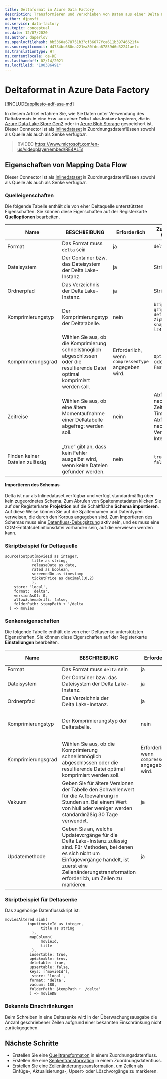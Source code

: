 ```yaml
---
title: Deltaformat in Azure Data Factory
description: Transformieren und Verschieben von Daten aus einer Delta Lake-Instanz unter Verwendung des Deltaformats
author: djpmsft
ms.service: data-factory
ms.topic: conceptual
ms.date: 12/07/2020
ms.author: daperlov
ms.openlocfilehash: bb5360a678751b37cf36677fca611b39746621f4
ms.sourcegitcommit: d4734bc680ea221ea80fdea67859d6d32241aefc
ms.translationtype: HT
ms.contentlocale: de-DE
ms.lasthandoff: 02/14/2021
ms.locfileid: "100386491"
---
```

# <a name="delta-format-in-azure-data-factory"></a>Deltaformat in Azure Data Factory

[!INCLUDE[appliesto-adf-asa-md](includes/appliesto-adf-asa-md.md)]

In diesem Artikel erfahren Sie, wie Sie Daten unter Verwendung des Deltaformats in eine bzw. aus einer Delta Lake-Instanz kopieren, die in [Azure Data Lake Store Gen2](connector-azure-data-lake-storage.md) oder in [Azure Blob Storage](connector-azure-blob-storage.md) gespeichert ist. Dieser Connector ist als [Inlinedataset](data-flow-source.md#inline-datasets) in Zuordnungsdatenflüssen sowohl als Quelle als auch als Senke verfügbar.

> [!VIDEO https://www.microsoft.com/en-us/videoplayer/embed/RE4ALTs]

## <a name="mapping-data-flow-properties"></a>Eigenschaften von Mapping Data Flow

Dieser Connector ist als [Inlinedataset](data-flow-source.md#inline-datasets) in Zuordnungsdatenflüssen sowohl als Quelle als auch als Senke verfügbar.

### <a name="source-properties"></a>Quelleigenschaften

Die folgende Tabelle enthält die von einer Deltaquelle unterstützten Eigenschaften. Sie können diese Eigenschaften auf der Registerkarte **Quelloptionen** bearbeiten.

| Name | BESCHREIBUNG | Erforderlich | Zulässige Werte | Datenflussskript-Eigenschaft |
| ---- | ----------- | -------- | -------------- | ---------------- |
| Format | Das Format muss `delta` sein | ja | `delta` | format |
| Dateisystem | Der Container bzw. das Dateisystem der Delta Lake-Instanz. | ja | String | fileSystem |
| Ordnerpfad | Das Verzeichnis der Delta Lake-Instanz. | ja | String | folderPath |
| Komprimierungstyp | Der Komprimierungstyp der Deltatabelle. | nein | `bzip2`<br>`gzip`<br>`deflate`<br>`ZipDeflate`<br>`snappy`<br>`lz4` | compressionType |
| Komprimierungsgrad | Wählen Sie aus, ob die Komprimierung schnellstmöglich abgeschlossen oder die resultierende Datei optimal komprimiert werden soll. | Erforderlich, wenn `compressedType` angegeben wird. | `Optimal` oder `Fastest` | compressionLevel |
| Zeitreise | Wählen Sie aus, ob eine ältere Momentaufnahme einer Deltatabelle abgefragt werden soll. | nein | Abfragen nach Zeitstempel: Timestamp <br> Abfragen nach Version: Integer | timestampAsOf <br> versionAsOf |
| Finden keiner Dateien zulässig | „true“ gibt an, dass kein Fehler ausgelöst wird, wenn keine Dateien gefunden werden. | nein | `true` oder `false` | ignoreNoFilesFound |

#### <a name="import-schema"></a>Importieren des Schemas

Delta ist nur als Inlinedataset verfügbar und verfügt standardmäßig über kein zugeordnetes Schema. Zum Abrufen von Spaltenmetadaten klicken Sie auf der Registerkarte **Projektion** auf die Schaltfläche **Schema importieren**. Auf diese Weise können Sie auf die Spaltennamen und Datentypen verweisen, die durch den Korpus angegeben sind. Zum Importieren des Schemas muss eine [Datenfluss-Debugsitzung](concepts-data-flow-debug-mode.md) aktiv sein, und es muss eine CDM-Entitätsdefinitionsdatei vorhanden sein, auf die verwiesen werden kann.
 

### <a name="delta-source-script-example"></a>Skriptbeispiel für Deltaquelle

```
source(output(movieId as integer,
            title as string,
            releaseDate as date,
            rated as boolean,
            screenedOn as timestamp,
            ticketPrice as decimal(10,2)
            ),
    store: 'local',
    format: 'delta',
    versionAsOf: 0,
    allowSchemaDrift: false,
    folderPath: $tempPath + '/delta'
  ) ~> movies
```

### <a name="sink-properties"></a>Senkeneigenschaften

Die folgende Tabelle enthält die von einer Deltasenke unterstützten Eigenschaften. Sie können diese Eigenschaften auf der Registerkarte **Einstellungen** bearbeiten.

| Name | BESCHREIBUNG | Erforderlich | Zulässige Werte | Datenflussskript-Eigenschaft |
| ---- | ----------- | -------- | -------------- | ---------------- |
| Format | Das Format muss `delta` sein | ja | `delta` | format |
| Dateisystem | Der Container bzw. das Dateisystem der Delta Lake-Instanz. | ja | String | fileSystem |
| Ordnerpfad | Das Verzeichnis der Delta Lake-Instanz. | ja | String | folderPath |
| Komprimierungstyp | Der Komprimierungstyp der Deltatabelle. | nein | `bzip2`<br>`gzip`<br>`deflate`<br>`ZipDeflate`<br>`snappy`<br>`lz4` | compressionType |
| Komprimierungsgrad | Wählen Sie aus, ob die Komprimierung schnellstmöglich abgeschlossen oder die resultierende Datei optimal komprimiert werden soll. | Erforderlich, wenn `compressedType` angegeben wird. | `Optimal` oder `Fastest` | compressionLevel |
| Vakuum | Geben Sie für ältere Versionen der Tabelle den Schwellenwert für die Aufbewahrung in Stunden an. Bei einem Wert von Null oder weniger werden standardmäßig 30 Tage verwendet. | ja | Integer | vacuum |
| Updatemethode | Geben Sie an, welche Updatevorgänge für die Delta Lake-Instanz zulässig sind. Für Methoden, bei denen es sich nicht um Einfügevorgänge handelt, ist zuerst eine Zeilenänderungstransformation erforderlich, um Zeilen zu markieren. | ja | `true` oder `false` | deletable <br> insertable <br> updateable <br> merge |

### <a name="delta-sink-script-example"></a>Skriptbeispiel für Deltasenke

Das zugehörige Datenflussskript ist:

```
moviesAltered sink(
          input(movieId as integer,
                title as string
            ),
           mapColumn(
                movieId,
                title
            ),
           insertable: true,
           updateable: true,
           deletable: true,
           upsertable: false,
           keys: ['movieId'],
            store: 'local',
           format: 'delta',
           vacuum: 180,
           folderPath: $tempPath + '/delta'
           ) ~> movieDB
```

### <a name="known-limitations"></a>Bekannte Einschränkungen

Beim Schreiben in eine Deltasenke wird in der Überwachungsausgabe die Anzahl geschriebener Zeilen aufgrund einer bekannten Einschränkung nicht zurückgegeben.

## <a name="next-steps"></a>Nächste Schritte

* Erstellen Sie eine [Quelltransformation](data-flow-source.md) in einem Zuordnungsdatenfluss.
* Erstellen Sie eine [Senkentransformation](data-flow-sink.md) in einem Zuordnungsdatenfluss.
* Erstellen Sie eine [Zeilenänderungstransformation](data-flow-alter-row.md), um Zeilen als Einfüge-, Aktualisierungs-, Upsert- oder Löschvorgänge zu markieren.
